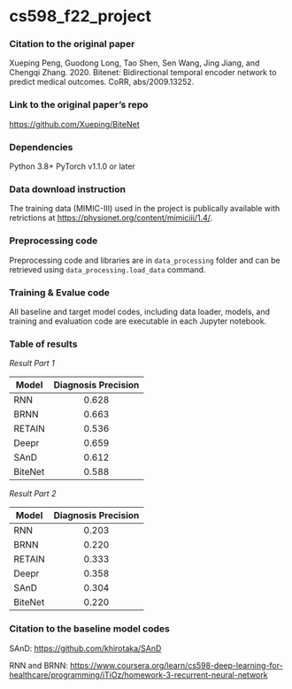 # cs598_f22_project


### Citation to the original paper

Xueping Peng, Guodong Long, Tao Shen, Sen Wang, Jing Jiang, and Chengqi Zhang. 2020. Bitenet: Bidirectional temporal encoder network to predict medical outcomes. CoRR, abs/2009.13252.

### Link to the original paper’s repo 

https://github.com/Xueping/BiteNet

### Dependencies

Python 3.8+
PyTorch v1.1.0 or later

### Data download instruction

The training data (MIMIC-III) used in the project is publically available with retrictions at https://physionet.org/content/mimiciii/1.4/.

### Preprocessing code

Preprocessing code and libraries are in `data_processing` folder and can be retrieved using `data_processing.load_data` command.

### Training & Evalue code 

All baseline and target model codes, including data loader, models, and training and evaluation code are executable in each Jupyter notebook.

### Table of results

*Result Part 1* 

| Model    | Diagnosis Precision      | 
|----------|:-------------:|
| RNN      |  0.628        | 
| BRNN     |  0.663        | 
| RETAIN   |  0.536        | 
| Deepr    |  0.659        | 
| SAnD     |  0.612        | 
| BiteNet  |  0.588        | 

*Result Part 2* 

| Model    | Diagnosis Precision      | 
|----------|:-------------:|
| RNN      |  0.203        | 
| BRNN     |  0.220        | 
| RETAIN   |  0.333        | 
| Deepr    |  0.358        | 
| SAnD     |  0.304        | 
| BiteNet  |  0.220        | 

### Citation to the baseline model codes

SAnD: https://github.com/khirotaka/SAnD 

RNN and BRNN: https://www.coursera.org/learn/cs598-deep-learning-for-healthcare/programming/iTiOz/homework-3-recurrent-neural-network
